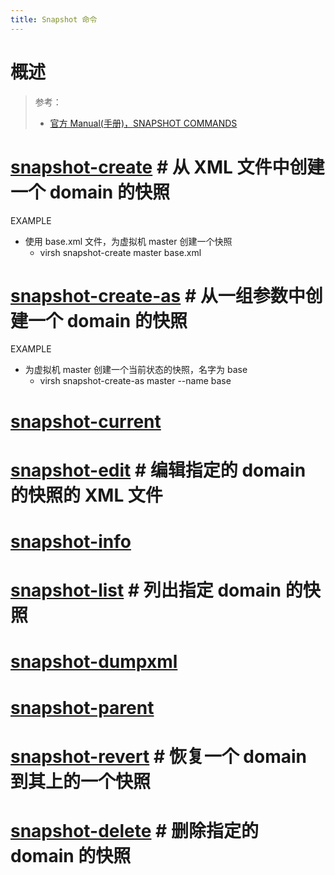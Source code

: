 ```yaml
---
title: Snapshot 命令
---
```


# 概述

> 参考：
> - [官方 Manual(手册)，SNAPSHOT COMMANDS](https://github.com/libvirt/libvirt/blob/master/docs/manpages/virsh.rst#snapshot-commands)

# [snapshot-create](https://github.com/libvirt/libvirt/blob/master/docs/manpages/virsh.rst#snapshot-create) # 从 XML 文件中创建一个 domain 的快照

EXAMPLE

- 使用 base.xml 文件，为虚拟机 master 创建一个快照
  - virsh snapshot-create master base.xml

# [snapshot-create-as](https://github.com/libvirt/libvirt/blob/master/docs/manpages/virsh.rst#snapshot-create-as) # 从一组参数中创建一个 domain 的快照

EXAMPLE

- 为虚拟机 master 创建一个当前状态的快照，名字为 base
  - virsh snapshot-create-as master --name base

# [snapshot-current](https://github.com/libvirt/libvirt/blob/master/docs/manpages/virsh.rst#snapshot-current)

# [snapshot-edit](https://github.com/libvirt/libvirt/blob/master/docs/manpages/virsh.rst#snapshot-edit) # 编辑指定的 domain 的快照的 XML 文件

# [snapshot-info](https://github.com/libvirt/libvirt/blob/master/docs/manpages/virsh.rst#snapshot-info)

# [snapshot-list](https://github.com/libvirt/libvirt/blob/master/docs/manpages/virsh.rst#snapshot-list) # 列出指定 domain 的快照

# [snapshot-dumpxml](https://github.com/libvirt/libvirt/blob/master/docs/manpages/virsh.rst#snapshot-dumpxml)

# [snapshot-parent](https://github.com/libvirt/libvirt/blob/master/docs/manpages/virsh.rst#snapshot-parent)

# [snapshot-revert](https://github.com/libvirt/libvirt/blob/master/docs/manpages/virsh.rst#snapshot-revert) # 恢复一个 domain 到其上的一个快照

# [snapshot-delete](https://github.com/libvirt/libvirt/blob/master/docs/manpages/virsh.rst#snapshot-delete) # 删除指定的 domain 的快照
